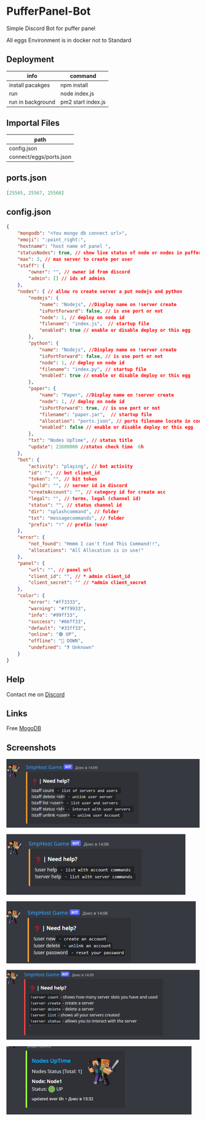 
# PufferPanel-Bot

Simple Discord Bot for puffer panel

All eggs Environment is in docker not to Standard
## Deployment

|      info         |         command         |
| ------------------|-------------------------|
| install pacakges  |       npm install       |
| run               |      node index.js      |
| run in background |   pm2 start index.js    |

## Importal Files

|           path           |
| -------------------------|
|       config.json        |
|  connect/eggs/ports.json |

## ports.json
```json
[25565, 25567, 25568]
```
## config.json
```json
{
    "mongodb": "<You mongo db connect url>",
    "emoji": ":point_right:",
    "hostname": "host name of panel ",
    "statusNodes": true, // show live status of node or nodes in pufferpannel
    "max": 3, // max server to create per user
    "staff": {
        "owner": "", // owner id from discord
        "admin": [] // ids of admins
    },
    "nodes": { // allow ro create server a put nodejs and python 
        "nodejs": {
            "name": "Nodejs", //Display name on !server create
            "isPortForward": false, // is use port or not
            "node": 1, // deploy on node id
            "filename": "index.js",  // startup file
            "enabled": true // enable or disable deploy or this egg
        },
        "python": {
            "name": "Nodejs", //Display name on !server create
            "isPortForward": false, // is use port or not
            "node": 1, // deploy on node id
            "filename": "index.py", // startup file
            "enabled": true // enable or disable deploy or this egg
        },
        "paper": {
            "name": "Paper", //Display name on !server create
            "node": 1, // deploy on node id
            "isPortForward": true, // is use port or not
            "filename": "paper.jar",  // startup file
            "allocation": "ports.json", // ports filename locate in connect/eggs/ports.json
            "enabled": false // enable or disable deploy or this egg
        },
        "txt": "Nodes UpTime", // status title
        "update": 21600000 //status check time  6h
    },
    "bot": {
        "activity": "playing", // bot activity 
        "id": "", // bot client_id
        "token": "", // bit token
        "guild": "", // server id in discord
        "createAccount": "", // category id for create acc
        "legal": "", // terms, legal (channel id)
        "status": "", // status channel id
        "dir": "splashcommand", // folder
        "txt": "messagecommands", // folder
        "prefix": "!" // prefix !user 
    },
    "error": {
        "not_found": "Hmmm I can't find This Command!!",
        "allocations": "All Allocation is in use!"
    },
    "panel": {
        "url": "", // panel url 
        "client_id": "", // * admin client_id
        "client_secret": "" // *admin client_secret
    },
    "color": {
        "error": "#ff3333",
        "warning": "#ff9933",
        "info": "#99ff33",
        "success": "#66ff33",
        "default": "#33ff33",
        "online": "🟢 UP",
        "offline": "🔴 DOWN",
        "undefined": "❓ Unknown"
    }
}
```


## Help

Contact me on [Discord](https://discord.gg/ACprzbeMnM)

## Links
Free [MogoDB](https://cloud.mongodb.com/)

## Screenshots

![staff help](https://raw.githubusercontent.com/ivan100-ivoop/PufferPanel-Bot/main/images/image%20(1).png)

![help](https://raw.githubusercontent.com/ivan100-ivoop/PufferPanel-Bot/main/images/image%20(3).png)

![user help](https://raw.githubusercontent.com/ivan100-ivoop/PufferPanel-Bot/main/images/image%20(4).png)

![server help](https://raw.githubusercontent.com/ivan100-ivoop/PufferPanel-Bot/main/images/image%20(5).png)

![nodes status](https://raw.githubusercontent.com/ivan100-ivoop/PufferPanel-Bot/main/images/image%20(2).png)
